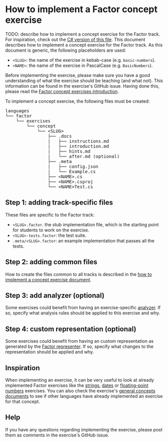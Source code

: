 # How to implement a Factor concept exercise

TODO: describe how to implement a concept exercise for the Factor track. For inspiration, check out the [C# version of this file][csharp-implementing].
This document describes how to implement a concept exercise for the Factor track. As this document is generic, the following placeholders are used:

- `<SLUG>`: the name of the exercise in kebab-case (e.g. `basic-numbers`).
- `<NAME>`: the name of the exercise in PascalCase (e.g. `BasicNumbers`).

Before implementing the exercise, please make sure you have a good understanding of what the exercise should be teaching (and what not). This information can be found in the exercise's GitHub issue. Having done this, please read the [Factor concept exercises introduction][concept-exercises].

To implement a concept exercise, the following files must be created:

<pre>
languages
└── factor
    └── exercises
        └── concept
            └── &lt;SLUG&gt;
                ├── .docs
                |   ├── instructions.md
                |   ├── introduction.md
                |   ├── hints.md
                |   └── after.md (optional)
                ├── .meta
                |   ├── config.json
                |   └── Example.cs
                ├── &lt;NAME&gt;.cs
                ├── &lt;NAME&gt;.csproj
                └── &lt;NAME&gt;Test.cs
</pre>

## Step 1: adding track-specific files

These files are specific to the Factor track:

- `<SLUG>.factor`. the stub implementation file, which is the starting point for students to work on the exercise.
- `<SLUG>-tests.factor`: the test suite.
- `.meta/<SLUG>.factor`: an example implementation that passes all the tests.

## Step 2: adding common files

How to create the files common to all tracks is described in the [how to implement a concept exercise document][how-to-implement-a-concept-exercise].

## Step 3: add analyzer (optional)

Some exercises could benefit from having an exercise-specific [analyzer][analyzer]. If so, specify what analysis rules should be applied to this exercise and why.

## Step 4: custom representation (optional)

Some exercises could benefit from having an custom representation as generated by the [Factor representer][representer]. If so, specify what changes to the representation should be applied and why.

## Inspiration

When implementing an exercise, it can be very useful to look at already implemented Factor exercises like the [strings][concept-exercise-strings], [dates][concept-exercise-dates] or [floating-point numbers][concept-exercise-floating-point-numbers] exercises. You can also check the exercise's [general concepts documents][reference] to see if other languages have already implemented an exercise for that concept.

## Help

If you have any questions regarding implementing the exercise, please post them as comments in the exercise's GitHub issue.

[analyzer]: https://github.com/exercism/factor-analyzer
[representer]: https://github.com/exercism/factor-representer
[concept-exercises]: ../exercises/concept/README.md
[how-to-implement-a-concept-exercise]: ../../../docs/maintainers/generic-how-to-implement-a-concept-exercise.md
[concept-exercise-strings]: ../exercises/concept/strings
[concept-exercise-dates]: ../exercises/concept/dates
[concept-exercise-floating-point-numbers]: ../exercises/concept/numbers-floating-point
[reference]: ../../../reference
[csharp-implementing]: ../../csharp/docs/implementing-a-concept-exercise.md

